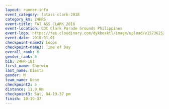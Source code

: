 ```yaml
---
layout: runner-info 
event_category: fatass-clark-2018 
category_km: 24HRS 
event-title: FAT ASS CLARK 2018 
event-location: CDC Clark Parade Grounds Philippines 
event-logo: https://res.cloudinary.com/dykbosktl/image/upload/v1573625290/Logo/Logo_wa5xi5.png 
event-date: 2018-01-01 
checkpoint-name2: Loops 
checkpoint-name3: Time of Day
overall_rank: 6
gender_rank: 6
bib: 24HR-101
first_name: Sherwin
last_name: Diesta
gender: M
team_name: None
checkpoint2: 5
distance: 11.0 Km
checkpoint3: Sat, 04-19-37 pm
finish: 10-19-37
---
```

